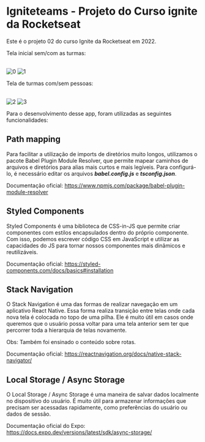 # Igniteteams - Projeto do Curso ignite da Rocketseat

Este é o projeto 02 do curso Ignite da Rocketseat em 2022.

Tela inicial sem/com as turmas: <br/><br/>

![0](https://user-images.githubusercontent.com/78974230/232104302-eeb4e1a7-20e3-4613-8398-6993899aac69.png)
![1](https://user-images.githubusercontent.com/78974230/232103722-f4214b44-68a2-4bc2-9f07-022dbdbdf519.png)

Tela de turmas com/sem pessoas: <br/><br/>

![2](https://user-images.githubusercontent.com/78974230/232105172-98ad9f94-fa20-4a15-b293-25767334d3d5.png)
![3](https://user-images.githubusercontent.com/78974230/232106069-01aa7d04-1ea6-4d90-ba1b-0c5cd57f5ed5.png)

Para o desenvolvimento desse app, foram utilizadas as seguintes funcionalidades:

## Path mapping

Para facilitar a utilização de imports de diretórios muito longos, utilizamos o pacote Babel Plugin Module Resolver, que permite mapear caminhos de arquivos e diretórios para alias mais curtos e mais legíveis. Para configurá-lo, é necessário editar os arquivos <b><i>babel.config.js</i></b> e <b><i>tsconfig.json</i></b>.

Documentação oficial: https://www.npmjs.com/package/babel-plugin-module-resolver

## Styled Components

Styled Components é uma biblioteca de CSS-in-JS que permite criar componentes com estilos encapsulados dentro do próprio componente. Com isso, podemos escrever código CSS em JavaScript e utilizar as capacidades do JS para tornar nossos componentes mais dinâmicos e reutilizáveis.

Documentação oficial: https://styled-components.com/docs/basics#installation

## Stack Navigation

O Stack Navigation é uma das formas de realizar navegação em um aplicativo React Native. Essa forma realiza transição entre telas onde cada nova tela é colocada no topo de uma pilha. Ele é muito útil em casos onde queremos que o usuário possa voltar para uma tela anterior sem ter que percorrer toda a hierarquia de telas novamente.

Obs: Também foi ensinado o conteúdo sobre rotas.

Documentação oficial: https://reactnavigation.org/docs/native-stack-navigator/

## Local Storage / Async Storage

O Local Storage / Async Storage é uma maneira de salvar dados localmente no dispositivo do usuário. É muito útil para armazenar informações que precisam ser acessadas rapidamente, como preferências do usuário ou dados de sessão.

Documentação oficial do Expo: https://docs.expo.dev/versions/latest/sdk/async-storage/ <br/><br/>
